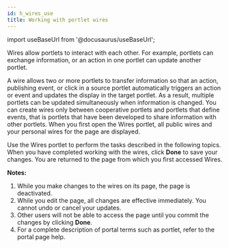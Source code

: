 ```yaml
---
id: h_wires_use
title: Working with portlet wires
---
```

import useBaseUrl from '@docusaurus/useBaseUrl';



Wires allow portlets to interact with each other. For example, portlets can exchange information, or an action in one portlet can update another portlet.

A wire allows two or more portlets to transfer information so that an action, publishing event, or click in a source portlet automatically triggers an action or event and updates the display in the target portlet. As a result, multiple portlets can be updated simultaneously when information is changed. You can create wires only between cooperative portlets and portlets that define events, that is portlets that have been developed to share information with other portlets. When you first open the Wires portlet, all public wires and your personal wires for the page are displayed.

Use the Wires portlet to perform the tasks described in the following topics. When you have completed working with the wires, click **Done** to save your changes. You are returned to the page from which you first accessed Wires.

**Notes:**

1.  While you make changes to the wires on its page, the page is deactivated.
2.  While you edit the page, all changes are effective immediately. You cannot undo or cancel your updates.
3.  Other users will not be able to access the page until you commit the changes by clicking **Done**.
4.  For a complete description of portal terms such as portlet, refer to the portal page help.

